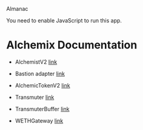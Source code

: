 Almanac  

You need to enable JavaScript to run this app.

# Alchemix Documentation

  

*   AlchemistV2 [link](./Alchemist)
    
*   Bastion adapter [link](./BastionAdapter)
    
*   AlchemicTokenV2 [link](./AlchemicTokenV2)
    
*   Transmuter [link](./Transmuter)
    
*   TransmuterBuffer [link](./TransmuterBuffer)
    
*   WETHGateway [link](./WETHGateway)